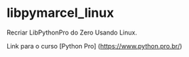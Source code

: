 # libpymarcel_linux

Recriar LibPythonPro do Zero Usando Linux.

Link para o curso [Python Pro] (https://www.python.pro.br/)